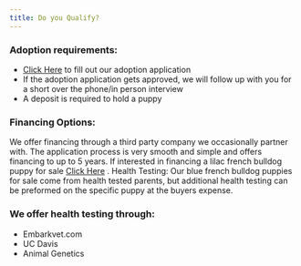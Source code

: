 ```yaml
---
title: Do you Qualify?
---
```


### Adoption requirements:
-	[Click Here](https://www.google.com) to fill out our adoption application
-	If the adoption application gets approved, we will follow up with you for a short over the phone/in person interview
-	A deposit is required to hold a puppy
  
### Financing Options:
We offer financing through a third party company we occasionally partner with. The application process is very smooth and simple and offers financing to up to 5 years.
If interested in financing a lilac french bulldog puppy for sale [Click Here](https://www.google.com) .
Health Testing:
Our blue french bulldog puppies for sale come from health tested parents, but additional health testing can be preformed on the specific puppy at the buyers expense.

### We offer health testing through:
-	Embarkvet.com
-	UC Davis
-	Animal Genetics